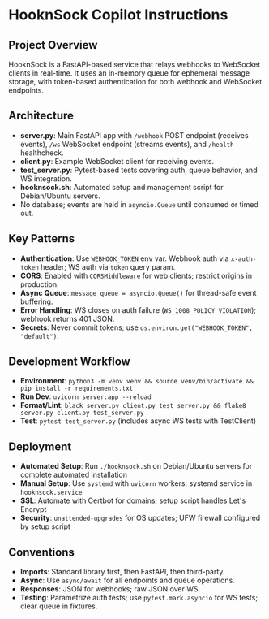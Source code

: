 # HooknSock Copilot Instructions

## Project Overview
HooknSock is a FastAPI-based service that relays webhooks to WebSocket clients in real-time. It uses an in-memory queue for ephemeral message storage, with token-based authentication for both webhook and WebSocket endpoints.

## Architecture
- **server.py**: Main FastAPI app with `/webhook` POST endpoint (receives events), `/ws` WebSocket endpoint (streams events), and `/health` healthcheck.
- **client.py**: Example WebSocket client for receiving events.
- **test_server.py**: Pytest-based tests covering auth, queue behavior, and WS integration.
- **hooknsock.sh**: Automated setup and management script for Debian/Ubuntu servers.
- No database; events are held in `asyncio.Queue` until consumed or timed out.

## Key Patterns
- **Authentication**: Use `WEBHOOK_TOKEN` env var. Webhook auth via `x-auth-token` header; WS auth via `token` query param.
- **CORS**: Enabled with `CORSMiddleware` for web clients; restrict origins in production.
- **Async Queue**: `message_queue = asyncio.Queue()` for thread-safe event buffering.
- **Error Handling**: WS closes on auth failure (`WS_1008_POLICY_VIOLATION`); webhook returns 401 JSON.
- **Secrets**: Never commit tokens; use `os.environ.get("WEBHOOK_TOKEN", "default")`.

## Development Workflow
- **Environment**: `python3 -m venv venv && source venv/bin/activate && pip install -r requirements.txt`
- **Run Dev**: `uvicorn server:app --reload`
- **Format/Lint**: `black server.py client.py test_server.py && flake8 server.py client.py test_server.py`
- **Test**: `pytest test_server.py` (includes async WS tests with TestClient)

## Deployment
- **Automated Setup**: Run `./hooknsock.sh` on Debian/Ubuntu servers for complete automated installation
- **Manual Setup**: Use `systemd` with `uvicorn` workers; systemd service in `hooknsock.service`
- **SSL**: Automate with Certbot for domains; setup script handles Let's Encrypt
- **Security**: `unattended-upgrades` for OS updates; UFW firewall configured by setup script

## Conventions
- **Imports**: Standard library first, then FastAPI, then third-party.
- **Async**: Use `async/await` for all endpoints and queue operations.
- **Responses**: JSON for webhooks; raw JSON over WS.
- **Testing**: Parametrize auth tests; use `pytest.mark.asyncio` for WS tests; clear queue in fixtures.
